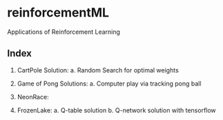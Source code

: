# reinforcementML
Applications of Reinforcement Learning

## Index

1. CartPole Solution:
  a. Random Search for optimal weights

2. Game of Pong Solutions:
  a. Computer play via tracking pong ball

3. NeonRace:

4. FrozenLake:
  a. Q-table solution
  b. Q-network solution with tensorflow


